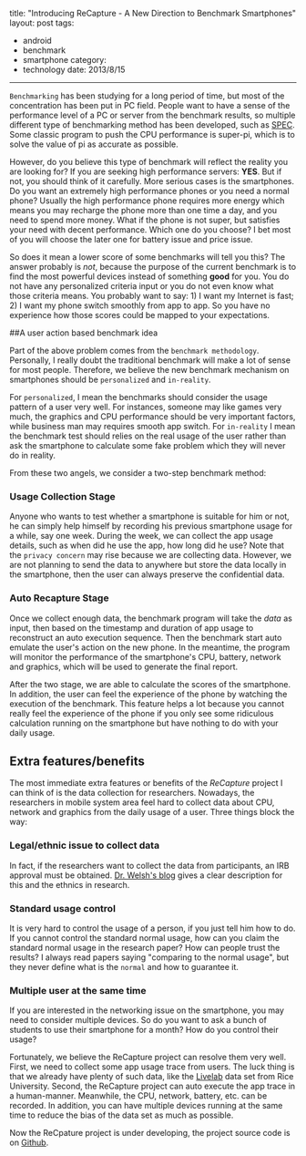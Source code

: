 title: "Introducing ReCapture - A New Direction to Benchmark Smartphones"
layout: post
tags:
  - android
  - benchmark
  - smartphone
category:
  - technology
date: 2013/8/15
---

`Benchmarking` has been studying for a long period of time, but most of the concentration has been put in PC field. People want to have a sense of the performance level of a PC or server from the benchmark results, so multiple different type of benchmarking method has been developed, such as [SPEC][1]. Some classic program to push the CPU performance is super-pi, which is to solve the value of pi as accurate as possible.

<!-- more -->

However, do you believe this type of benchmark will reflect the reality you are looking for? If you are seeking high performance servers: **YES**. But if not, you should think of it carefully. More serious cases is the smartphones. Do you want an extremely high performance phones or you need a normal phone? Usually the high performance phone requires more energy which means you may recharge the phone more than one time a day, and you need to spend more money. What if the phone is not super, but satisfies your need with decent performance. Which one do you choose? I bet most of you will choose the later one for battery issue and price issue.

So does it mean a lower score of some benchmarks will tell you this? The answer probably is _not_, because the purpose of the current benchmark is to find the most powerful devices instead of something **good** for you. You do not have any personalized criteria input or you do not even know what those criteria means. You probably want to say: 1) I want my Internet is fast; 2) I want my phone switch smoothly from app to app. So you have no experience how those scores could be mapped to your expectations.

##A user action based benchmark idea

Part of the above problem comes from the `benchmark methodology`. Personally, I really doubt the traditional benchmark will make a lot of sense for most people. Therefore, we believe the new benchmark mechanism on smartphones should be `personalized` and `in-reality`.

For `personalized`, I mean the benchmarks should consider the usage pattern of a user very well. For instances, someone may like games very much, the graphics and CPU performance should be very important factors, while business man may requires smooth app switch. For `in-reality` I mean the benchmark test should relies on the real usage of the user rather than ask the smartphone to calculate some fake problem which they will never do in reality.

From these two angels, we consider a two-step benchmark method:

### Usage Collection Stage

Anyone who wants to test whether a smartphone is suitable for him or not, he can simply help himself by recording his previous smartphone usage for a while, say one week. During the week, we can collect the app usage details, such as when did he use the app, how long did he use? Note that the `privacy concern` may rise because we are collecting data. However, we are not planning to send the data to anywhere but store the data locally in the smartphone, then the user can always preserve the confidential data.

### Auto Recapture Stage

Once we collect enough data, the benchmark program will take the _data_ as input, then based on the timestamp and duration of app usage to reconstruct an auto execution sequence. Then the benchmark start auto emulate the user's action on the new phone. In the meantime, the program will monitor the performance of the smartphone's CPU, battery, network and graphics, which will be used to generate the final report.

After the two stage, we are able to calculate the scores of the smartphone. In addition, the user can feel the experience of the phone by watching the execution of the benchmark. This feature helps a lot because you cannot really feel the experience of the phone if you only see some ridiculous calculation running on the smartphone but have nothing to do with your daily usage.

## Extra features/benefits

The most immediate extra features or benefits of the _ReCapture_ project I can think of is the data collection for researchers. Nowadays, the researchers in mobile system area feel hard to collect data about CPU, network and graphics from the daily usage of a user. Three things block the way:

### Legal/ethnic issue to collect data

In fact, if the researchers want to collect the data from participants, an IRB approval must be obtained. [Dr. Welsh's blog][2] gives a clear description for this and the ethnics in research.

### Standard usage control

It is very hard to control the usage of a person, if you just tell him how to do. If you cannot control the standard normal usage, how can you claim the standard normal usage in the research paper? How can people trust the results? I always read papers saying "comparing to the normal usage", but they never define what is the `normal` and how to guarantee it.

### Multiple user at the same time

If you are interested in the networking issue on the smartphone, you may need to consider multiple devices. So do you want to ask a bunch of students to use their smartphone for a month? How do you control their usage?

Fortunately, we believe the ReCapture project can resolve them very well. First, we need to collect some app usage trace from users. The luck thing is that we already have plenty of such data, like the [Livelab][3] data set from Rice University. Second, the ReCapture project can auto execute the app trace in a human-manner. Meanwhile, the CPU, network, battery, etc. can be recorded. In addition, you can have multiple devices running at the same time to reduce the bias of the data set as much as possible.

Now the ReCpature project is under developing, the project source code is on [Github][4].


[1]: http://www.spec.org/
[2]: http://matt-welsh.blogspot.com/2013/01/the-ethics-of-mobile-data-collection.html
[3]: http://livelab.recg.rice.edu/
[4]: https://github.com/little-eyes/ReCapture
